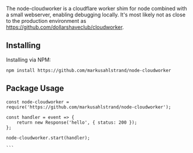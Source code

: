 The node-cloudworker is a cloudflare worker shim for node combined with a small webserver, enabling debugging locally. It's most likely not as close to the production environment as https://github.com/dollarshaveclub/cloudworker.


## Installing

Installing via NPM:
```
npm install https://github.com/markusahlstrand/node-cloudworker
```

## Package Usage

````
const node-cloudworker = require('https://github.com/markusahlstrand/node-cloudworker');

const handler = event => {
    return new Response('hello', { status: 200 });
};

node-cloudworker.start(handler);

```
